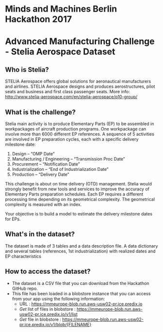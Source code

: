 # Minds and Machines Berlin Hackathon 2017
# Advanced Manufacturing Challenge - Stelia Aerospace Dataset

## Who is Stelia?
STELIA Aerospace offers global solutions for aeronautical manufacturers and airlines. STELIA Aerospace designs and produces aerostructures, pilot seats and business and first class passenger seats.
More info: http://www.stelia-aerospace.com/en/stelia-aerospace/p10-group/

## What is the challenge?
Stelia main activity is to produce Elementary Parts (EP) to be assembled in workpackages of aircraft production programs. One workpackage can involve more than 6000 different EP references. A sequence of 5 activities are involved in EP preparation cycles, each with a specific delivery milestone date:

1.	Design – “OMP Date”
2.	Manufacturing / Engineering – “Transmission Proc Date”
3.	Procurement – “Notification Date”
4.	Industrialization – “End of Industrialization Date”
5.	Production – “Delivery Date”    


This challenge is about on time delivery (OTD) management. Stelia would strongly benefit from new tools and services to improve the accuracy of Elementary Parts preparation schedules.
Each EP requires a different processing time depending on its geometrical complexity. The geometrical complexity is measured with an index.

Your objective is to build a model to estimate the delivery milestone dates for EPs.


## What's in the dataset?
The dataset is made of 3 tables and a data description file.
A data dictionary and several tables (references, 1st industrialization) with realized dates and EP characteristics

## How to access the dataset?
- The dataset is a CSV file that you can download from the Hackathon GitHub repo.
- This file has been loaded in a blobstore instance that you can access from your app using the following information:
  - URL : https://mmeurope-blob.run.aws-usw02-pr.ice.predix.io
  - *Get* list of files in blobstore : https://mmeurope-blob.run.aws-usw02-pr.ice.predix.io/v1/list
  - *Get* file in blobstore : https://mmeurope-blob.run.aws-usw02-pr.ice.predix.io/v1/blob/{FILENAME}

